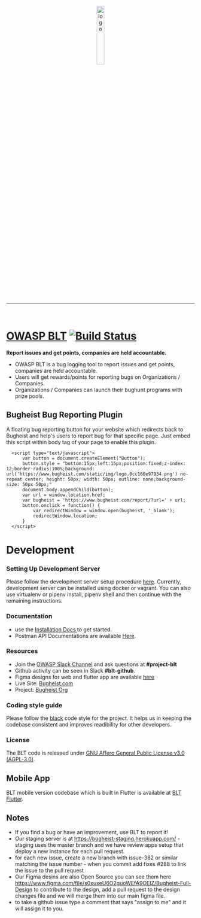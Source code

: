 <div align=center>
    <img src="https://avatars.githubusercontent.com/u/20373732?s=200&v=4" alt="logo" width="20%" />
</div>
<hr><br>

# [OWASP BLT](https://www.bugheist.com) [![Build Status](https://travis-ci.org/OWASP/BLT.svg?branch=master)](https://travis-ci.org/OWASP/BLT) 


**Report issues and get points, companies are held accountable.** <br>
- OWASP BLT is a bug logging tool to report issues and get points, companies are held accountable. <br>
- Users will get rewards/points for reporting bugs on Organizations / Companies.<br>
- Organizations / Companies can launch their bughunt programs with prize pools. <br>


## Bugheist Bug Reporting Plugin

A floating bug reporting button for your website which redirects back to Bugheist and help's users to report bug for that specific page. Just embed this script within body tag of your page to enable this plugin.

  ```
    <script type="text/javascript">
		var button = document.createElement("Button");
		button.style = "bottom:15px;left:15px;position:fixed;z-index: 12;border-radius:100%;background: url('https://www.bugheist.com/static/img/logo.0cc160e97934.png') no-repeat center; height: 50px; width: 50px; outline: none;background-size: 50px 50px;"
		document.body.appendChild(button);
		var url = window.location.href;
		var bugheist = 'https://www.bugheist.com/report/?url=' + url;
		button.onclick = function() {
			var redirectWindow = window.open(bugheist, '_blank');
            redirectWindow.location;
		}
	</script>
  ```

# Development
### Setting Up Development Server

Please follow the development server setup procedure [here](https://github.com/OWASP/BLT/blob/main/Setup.md). Currently, development server can be installed using docker or vagrant. You can also use virtualenv or pipenv install, pipenv shell and then continue with the remaining instructions.

### Documentation

- use the [Installation Docs ](https://github.com/OWASP/BLT/blob/main/Setup.md) to get started.
- Postman API Documentations are available [Here](https://github.com/OWASP/BLT/blob/main/Setup.md).

### Resources

- Join the [OWASP Slack Channel](https://owasp.org/slack/invite) and ask questions at **#project-blt** 
- Github activity can be seen in Slack **#blt-github**.
- Figma designs for web and flutter app are available [here](https://www.figma.com/file/s0xuxeU6O2guoWEfA9OElZ/Bugheist-Full-Design)
- Live Site: [Bugheist.com](https://www.bugheist.com/)
- Project: [Bugheist Org](https://github.com/Bugheist)


### Coding style guide

Please follow the [black](https://github.com/psf/black) code style for the project. It helps us in keeping the codebase consistent and improves readibility for other developers.

### License

The BLT code is released under [GNU Affero General Public License v3.0 (AGPL-3.0)](https://github.com/OWASP/BLT/blob/master/LICENSE.md).


## Mobile App
BLT mobile version codebase which is built in Flutter is available at [BLT Flutter](https://github.com/Bugheist/Flutter).


## Notes

- If you find a bug or have an improvement, use BLT to report it!
- Our staging server is at https://bugheist-staging.herokuapp.com/ - staging uses the master branch and we have review apps setup that deploy a new instance for each pull request. 
- for each new issue, create a new branch with issue-382 or similar matching the issue number - when you commit add fixes #288 to link the issue to the pull request
- Our Figma desins are also Open Source you can see them here https://www.figma.com/file/s0xuxeU6O2guoWEfA9OElZ/Bugheist-Full-Design to contribute to the design, add a pull request to the design changes file and we will merge them into our main figma file.
- to take a github issue type a comment that says "assign to me" and it will assign it to you.
